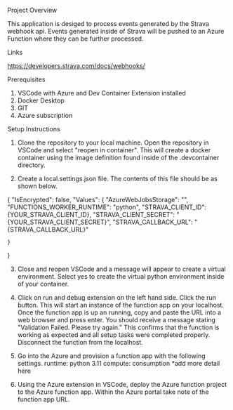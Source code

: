 Project Overview

This application is desiged to process events generated by the Strava webhook api. Events generated inside of Strava will be pushed to an Azure Function where they can be further processed.

Links

https://developers.strava.com/docs/webhooks/

Prerequisites
1. VSCode with Azure and Dev Container Extension installed 
2. Docker Desktop
3. GIT
4. Azure subscription

Setup Instructions
1. Clone the repository to your local machine. Open the repository in VSCode and select "reopen in container". This will create a docker container using the image definition found inside of the .devcontainer directory.

2. Create a local.settings.json file. The contents of this file should be as shown below. 

{
    "IsEncrypted": false,
    "Values": {
      "AzureWebJobsStorage": "",
      "FUNCTIONS_WORKER_RUNTIME": "python",
      "STRAVA_CLIENT_ID": {YOUR_STRAVA_CLIENT_ID},
      "STRAVA_CLIENT_SECRET": "{YOUR_STRAVA_CLIENT_SECRET}",
      "STRAVA_CALLBACK_URL": "{STRAVA_CALLBACK_URL}"
  
    }
  }

3. Close and reopen VSCode and a message will appear to create a virtual environment. Select yes to create the virtual python environment inside of your container.


4. Click on run and debug extension on the left hand side. Click the run button. This will start an instance of the function app on your localhost. Once the function app is up an running, copy and paste the URL into a web browser and press enter. You should receive a message stating "Validation Failed. Please try again." This confirms that the function is working as expected and all setup tasks were completed properly. Disconnect the function from the localhost.


5. Go into the Azure and provision a function app with the following settings.
  runtime: python 3.11
  compute: consumption
  *add more detail here


6. Using the Azure extension in VSCode, deploy the Azure function project to the Azure function app. Within the Azure portal take note of the function app URL.




